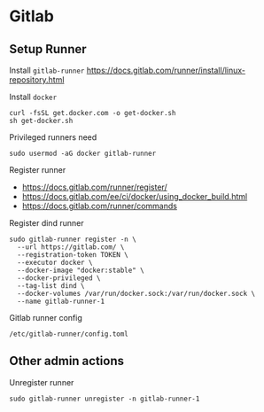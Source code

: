 # Gitlab

## Setup Runner

Install `gitlab-runner` https://docs.gitlab.com/runner/install/linux-repository.html

Install `docker`
```
curl -fsSL get.docker.com -o get-docker.sh
sh get-docker.sh
```

Privileged runners need
```
sudo usermod -aG docker gitlab-runner
```

Register runner

- https://docs.gitlab.com/runner/register/
- https://docs.gitlab.com/ee/ci/docker/using_docker_build.html
- https://docs.gitlab.com/runner/commands

Register dind runner
```
sudo gitlab-runner register -n \
  --url https://gitlab.com/ \
  --registration-token TOKEN \
  --executor docker \
  --docker-image "docker:stable" \
  --docker-privileged \
  --tag-list dind \
  --docker-volumes /var/run/docker.sock:/var/run/docker.sock \
  --name gitlab-runner-1
```

Gitlab runner config
```
/etc/gitlab-runner/config.toml
```

## Other admin actions

Unregister runner
```
sudo gitlab-runner unregister -n gitlab-runner-1
```
